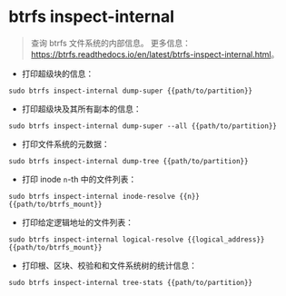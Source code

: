 # btrfs inspect-internal

> 查询 btrfs 文件系统的内部信息。
> 更多信息：<https://btrfs.readthedocs.io/en/latest/btrfs-inspect-internal.html>。

- 打印超级块的信息：

`sudo btrfs inspect-internal dump-super {{path/to/partition}}`

- 打印超级块及其所有副本的信息：

`sudo btrfs inspect-internal dump-super --all {{path/to/partition}}`

- 打印文件系统的元数据：

`sudo btrfs inspect-internal dump-tree {{path/to/partition}}`

- 打印 inode `n`-th 中的文件列表：

`sudo btrfs inspect-internal inode-resolve {{n}} {{path/to/btrfs_mount}}`

- 打印给定逻辑地址的文件列表：

`sudo btrfs inspect-internal logical-resolve {{logical_address}} {{path/to/btrfs_mount}}`

- 打印根、区块、校验和和文件系统树的统计信息：

`sudo btrfs inspect-internal tree-stats {{path/to/partition}}`